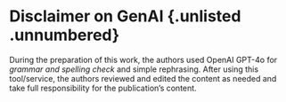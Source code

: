 <!-- https://ceur-ws.org/GenAI/Policy.html -->
# Disclaimer on GenAI {.unlisted .unnumbered}

During the preparation of this work, the authors used OpenAI GPT-4o for *grammar and spelling check* and simple rephrasing. After using this tool/service, the authors reviewed and edited the content as needed and take full responsibility for the publication’s content.
